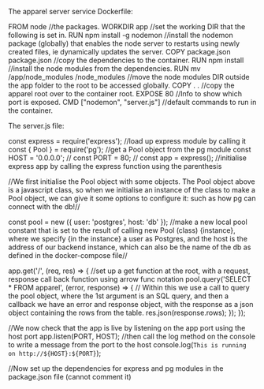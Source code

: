 The  apparel server service Dockerfile:

FROM node //the packages.
WORKDIR app //set the working DIR that the following is set in.
RUN npm install -g nodemon //install the nodemon package (globally) that enables the node server to restarts using newly created files, ie dynamically updates the server.
COPY package.json package.json //copy the dependencies to the container.
RUN npm install //install the node modules from the dependencies.
RUN mv /app/node_modules /node_modules //move the node modules DIR outside the app folder to the root to be accessed globally.
COPY . .  //copy the apparel root over to the container root.
EXPOSE 80  //Info to show which port is exposed.
CMD ["nodemon", "server.js"]  //default commands to run in the container.

The server.js file:

const express = require('express'); //load up express module by calling it
const { Pool } = require('pg'); //get a Pool object from the pg module
const HOST = '0.0.0.0'; //
const PORT = 80; //
const app = express(); //initialise express app by calling the express function using the parenthesis

//We first initialise the Pool object with some objects.  The Pool object above is a javascript class, so when we initialise an instance of the class to make a Pool object, we can give it some options to configure it: such as how pg can connect with the db!//

const pool = new ({ user: 'postgres', host: 'db' });  //make a new local pool constant that is set to the result of calling new Pool (class) {instance}, where we specify {in the instance} a user as Postgres, and the host is the address of our backend instance, which can also be the name of the db as defined in the docker-compose file//

app.get('/', (req, res) => {   //set up a get function at the root, with a request, response call back function using arrow func notation
    pool.query('SELECT * FROM apparel', (error, response) => {  // Within this we use a call to query the pool object, where the 1st argument is an SQL query, and then a callback we have an error and response object, with the response as a json object containing the rows from the table.
        res.json(response.rows);
    });
});

//We now check that the app is live by listening on the app port using the host port
app.listen(PORT, HOST);
//then call the log method on the console to write a message from the port to the host
console.log(`This is running on http://${HOST}:${PORT}`);

//Now set up the dependencies for express and pg modules in the package.json file (cannot comment it)